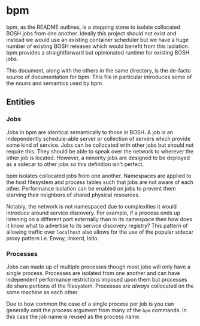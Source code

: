 # bpm

bpm, as the README outlines, is a stepping stone to isolate collocated BOSH
jobs from one another. Ideally this project should not exist and instead we
would use an existing container scheduler but we have a huge number of existing
BOSH releases which would benefit from this isolation. bpm provides a
straightforward but opinionated runtime for existing BOSH jobs.

This document, along with the others in the same directory, is the de-facto
source of documentation for bpm. This file in particular introduces some of the
nouns and semantics used by bpm.

## Entities

### Jobs

Jobs in bpm are identical semantically to those in BOSH. A job is an
independently schedule-able server or collection of servers which provide some
kind of service. Jobs can be collocated with other jobs but should not require
this. They should be able to speak over the network to wherever the other job
is located. However, a minority jobs are designed to be deployed as a sidecar
to other jobs so this definition isn't perfect.

bpm isolates collocated jobs from one another. Namespaces are applied to the
host filesystem and process tables such that jobs are not aware of each other.
Performance isolation can be enabled on jobs to prevent them starving their
neighbors of shared physical resources.

Notably, the network is not namespaced due to complexities it would introduce
around service discovery. For example, if a process ends up listening on a
different port externally than in its namespace then how does it know what to
advertise to its service discovery registry? This pattern of allowing traffic
over `localhost` also allows for the use of the popular sidecar proxy pattern
i.e. Envoy, linkerd, Istio.

### Processes

Jobs can made up of multiple processes though most jobs will only have a single
process. Processes are isolated from one another and can have independent
performance restrictions imposed upon them but processes do share portions of
the filesystem. Processes are *always* collocated on the same machine as each
other.

Due to how common the case of a single process per job is you can generally
omit the process argument from many of the `bpm` commands. In this case the job
name is reused as the process name.
